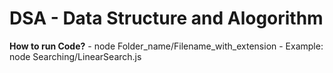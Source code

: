 # DSA - Data Structure and Alogorithm

**How to run Code?**
        - node Folder_name/Filename_with_extension
        - Example: node Searching/LinearSearch.js